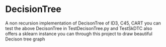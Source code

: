 # DecisionTree
A non recursion implementation of DecisonTree of ID3, C45, CART
you can test the above DecisonTree in TestDecisonTree.py and TestSkDTC also offers a sklearn instance
you can through this project to draw beautiful Decison tree graph

